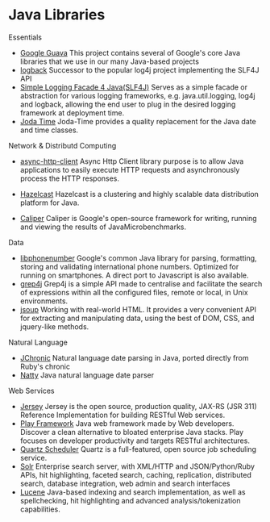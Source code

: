 # Java Libraries #

Essentials

- [Google Guava](http://code.google.com/p/guava-libraries/) This project contains several of Google's core Java libraries that we use in our many Java-based projects
- [logback](http://logback.qos.ch/) Successor to the popular log4j project implementing the SLF4J API
- [Simple Logging Facade 4 Java(SLF4J)](http://www.slf4j.org/) Serves as a simple facade or abstraction for various logging frameworks, e.g. java.util.logging, log4j and logback, allowing the end user to plug in the desired logging framework at deployment time.
- [Joda Time](http://joda-time.sourceforge.net/) Joda-Time provides a quality replacement for the Java date and time classes.

Network & Distributd Computing

- [async-http-client](http://github.com/AsyncHttpClient/async-http-client) Async Http Client library purpose is to allow Java applications to easily execute HTTP requests and asynchronously process the HTTP responses.
- [Hazelcast](http://www.hazelcast.com/) Hazelcast is a clustering and highly scalable data distribution platform for Java.

- [Caliper](http://code.google.com/p/caliper/) Caliper is Google's open-source framework for writing, running and viewing the results of JavaMicrobenchmarks.

Data

- [libphonenumber](http://code.google.com/p/libphonenumber/) Google's common Java library for parsing, formatting, storing and validating international phone numbers. Optimized for running on smartphones. A direct port to Javascript is also available.
- [grep4j](http://code.google.com/p/grep4j/) Grep4j is a simple API made to centralise and facilitate the search of expressions within all the configured files, remote or local, in Unix environments.
- [jsoup](http://jsoup.org/) Working with real-world HTML. It provides a very convenient API for extracting and manipulating data, using the best of DOM, CSS, and jquery-like methods.

Natural Language

- [JChronic](https://github.com/samtingleff/jchronic) Natural language date parsing in Java, ported directly from Ruby's chronic
- [Natty](https://github.com/joestelmach/natty) Java natural language date parser 

Web Services

- [Jersey](http://jersey.java.net/) Jersey is the open source, production quality, JAX-RS (JSR 311) Reference Implementation for building RESTful Web services.
- [Play Framework](http://www.playframework.org/) Java web framework made by Web developers. Discover a clean alternative to bloated enterprise Java stacks. Play focuses on developer productivity and targets RESTful architectures.
- [Quartz Scheduler](http://www.quartz-scheduler.org/) Quartz is a full-featured, open source job scheduling service.
- [Solr](http://lucene.apache.org/) Enterprise search server, with XML/HTTP and JSON/Python/Ruby APIs, hit highlighting, faceted search, caching, replication, distributed search, database integration, web admin and search interfaces
- [Lucene](http://lucene.apache.org/) Java-based indexing and search implementation, as well as spellchecking, hit highlighting and advanced analysis/tokenization capabilities.
